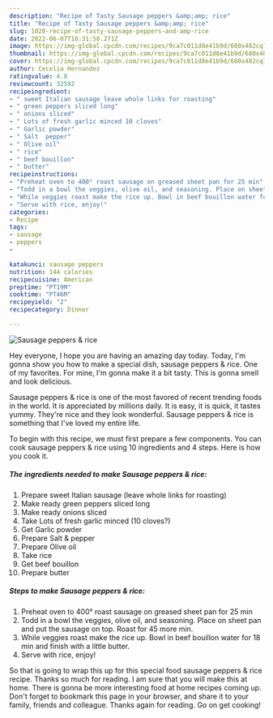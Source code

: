 ```yaml
---
description: "Recipe of Tasty Sausage peppers &amp;amp; rice"
title: "Recipe of Tasty Sausage peppers &amp;amp; rice"
slug: 1020-recipe-of-tasty-sausage-peppers-and-amp-rice
date: 2022-06-07T18:31:58.271Z
image: https://img-global.cpcdn.com/recipes/9ca7c011d8e41b9d/680x482cq70/sausage-peppers-rice-recipe-main-photo.jpg
thumbnail: https://img-global.cpcdn.com/recipes/9ca7c011d8e41b9d/680x482cq70/sausage-peppers-rice-recipe-main-photo.jpg
cover: https://img-global.cpcdn.com/recipes/9ca7c011d8e41b9d/680x482cq70/sausage-peppers-rice-recipe-main-photo.jpg
author: Cecelia Hernandez
ratingvalue: 4.8
reviewcount: 32592
recipeingredient:
- " sweet Italian sausage leave whole links for roasting"
- " green peppers sliced long"
- " onions sliced"
- " Lots of fresh garlic minced 10 cloves"
- " Garlic powder"
- " Salt  pepper"
- " Olive oil"
- " rice"
- " beef bouillon"
- " butter"
recipeinstructions:
- "Preheat oven to 400° roast sausage on greased sheet pan for 25 min"
- "Todd in a bowl the veggies, olive oil, and seasoning. Place on sheet pan and put the sausage on top. Roast for 45 more min."
- "While veggies roast make the rice up. Bowl in beef bouillon water for 18 min and finish with a little butter."
- "Serve with rice, enjoy!"
categories:
- Recipe
tags:
- sausage
- peppers
- 

katakunci: sausage peppers  
nutrition: 144 calories
recipecuisine: American
preptime: "PT19M"
cooktime: "PT46M"
recipeyield: "2"
recipecategory: Dinner

---
```



![Sausage peppers &amp; rice](https://img-global.cpcdn.com/recipes/9ca7c011d8e41b9d/680x482cq70/sausage-peppers-rice-recipe-main-photo.jpg)

Hey everyone, I hope you are having an amazing day today. Today, I'm gonna show you how to make a special dish, sausage peppers &amp; rice. One of my favorites. For mine, I'm gonna make it a bit tasty. This is gonna smell and look delicious.

Sausage peppers &amp; rice is one of the most favored of recent trending foods in the world. It is appreciated by millions daily. It is easy, it is quick, it tastes yummy. They're nice and they look wonderful. Sausage peppers &amp; rice is something that I've loved my entire life.




To begin with this recipe, we must first prepare a few components. You can cook sausage peppers &amp; rice using 10 ingredients and 4 steps. Here is how you cook it.

<!--inarticleads1-->

##### The ingredients needed to make Sausage peppers &amp; rice:

1. Prepare  sweet Italian sausage (leave whole links for roasting)
1. Make ready  green peppers sliced long
1. Make ready  onions sliced
1. Take  Lots of fresh garlic minced (10 cloves?)
1. Get  Garlic powder
1. Prepare  Salt &amp; pepper
1. Prepare  Olive oil
1. Take  rice
1. Get  beef bouillon
1. Prepare  butter




<!--inarticleads2-->

##### Steps to make Sausage peppers &amp; rice:

1. Preheat oven to 400° roast sausage on greased sheet pan for 25 min
1. Todd in a bowl the veggies, olive oil, and seasoning. Place on sheet pan and put the sausage on top. Roast for 45 more min.
1. While veggies roast make the rice up. Bowl in beef bouillon water for 18 min and finish with a little butter.
1. Serve with rice, enjoy!




So that is going to wrap this up for this special food sausage peppers &amp; rice recipe. Thanks so much for reading. I am sure that you will make this at home. There is gonna be more interesting food at home recipes coming up. Don't forget to bookmark this page in your browser, and share it to your family, friends and colleague. Thanks again for reading. Go on get cooking!
